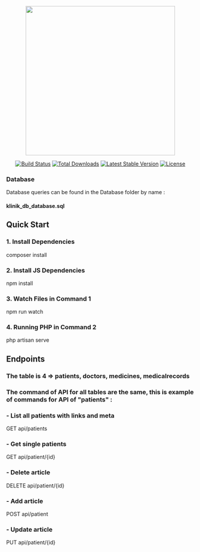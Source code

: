 <p align="center"><img src="https://res.cloudinary.com/dtfbvvkyp/image/upload/v1566331377/laravel-logolockup-cmyk-red.svg" width="400"></p>

<p align="center">
<a href="https://travis-ci.org/laravel/framework"><img src="https://travis-ci.org/laravel/framework.svg" alt="Build Status"></a>
<a href="https://packagist.org/packages/laravel/framework"><img src="https://poser.pugx.org/laravel/framework/d/total.svg" alt="Total Downloads"></a>
<a href="https://packagist.org/packages/laravel/framework"><img src="https://poser.pugx.org/laravel/framework/v/stable.svg" alt="Latest Stable Version"></a>
<a href="https://packagist.org/packages/laravel/framework"><img src="https://poser.pugx.org/laravel/framework/license.svg" alt="License"></a>
</p>


### Database
Database queries can be found in the Database folder by name :
#### klinik_db_database.sql

## Quick Start
### 1. Install Dependencies
composer install
### 2. Install JS Dependencies
npm install
### 3. Watch Files in Command 1
npm run watch
### 4. Running PHP in Command 2
php artisan serve

## Endpoints
### The table is 4 => patients, doctors, medicines, medicalrecords
### The command of API for all tables are the same, this is example of commands for API of "patients" :
### - List all patients with links and meta
GET api/patients
### - Get single patients
GET api/patient/{id}
### - Delete article
DELETE api/patient/{id}
### - Add article
POST api/patient
### - Update article
PUT api/patient/{id}
